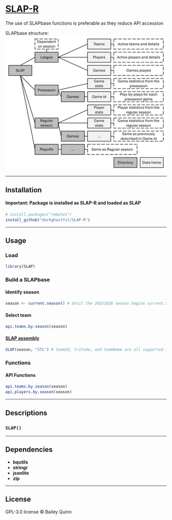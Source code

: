 
# **[SLAP-R](https://github.com/darkghastful/SLAP-R)**

The use of SLAPbase functions is preferable as they reduce API accession

SLAPbase structure: ![](inst/extdata/SLAPstructure.png)

------------------------------------------------------------------------

## **Installation**

#### Important: Package is installed as SLAP-R and loaded as SLAP

<!-- From CRAN (when published) -->
<!-- install.packages("SLAP") -->

``` r
# install.packages("remotes")
install_github("darkghastful/SLAP-R")
```

------------------------------------------------------------------------

## **Usage**

### **Load**

``` r
library(SLAP)
```

### **Build a SLAPbase**

#### Identify season

``` r
season <- current.season() # Until the 20252026 season begins current.season() will return 20242025
```

#### Select team

``` r
api.teams.by.season(season)
```

#### [SLAP assembly](#slap)

``` r
SLAP(season, "STL") # teamId, triCode, and teamName are all supported inputs
```

<!-- ```{r, results = "hide", warning = FALSE, message = FALSE, eval=FALSE} -->
<!-- [SLAP(season, "STL")](#slap) # teamId, triCode and teamName are all supported inputs -->
<!-- ``` -->

### **Functions**

#### **API Functions**

<!-- Disclaimer about API overuse -->

``` r
api.teams.by.season(season) 
api.players.by.season(season)
```

------------------------------------------------------------------------

## **Descriptions**

### `SLAP()`

<!-- Description -->
<!-- - **Arguments** -->
<!--   - `arg` — Arg description. -->
<!-- - **Returns** -->
<!--   - returns - Return description. -->
<!-- ### **Example** -->
<!-- #### `function()` -->
<!-- Additional information. -->
<!-- ```{r scale, fig.width=12, fig.asp=90/212, dpi=300, echo=FALSE} -->
<!-- function() -->
<!-- ``` -->
<!-- ### `function()` -->
<!-- Description -->
<!-- - **Arguments** -->
<!--   - `arg` — Arg description. -->
<!-- - **Returns** -->
<!--   - returns - Return description. -->
<!-- ### **Example** -->
<!-- #### `function()` -->
<!-- Additional information. -->
<!-- ```{r scale, fig.width=12, fig.asp=90/212, dpi=300, echo=FALSE} -->
<!-- function() -->
<!-- ``` -->

------------------------------------------------------------------------

## **Dependencies**

- **bqutils**
- **stringr**  
- **jsonlite**
- **zip**

------------------------------------------------------------------------

## **License**

GPL-3.0 license © Bailey Quinn
